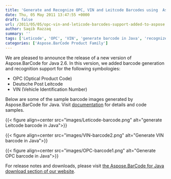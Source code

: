 ```yaml
---
title: 'Generate and Recognize OPC, VIN and Leitcode Barcodes using  Aspose.BarCode for Java'
date: Thu, 05 May 2011 13:47:55 +0000
draft: false
url: /2011/05/05/opc-vin-and-leticode-barcodes-support-added-to-aspose.barcode-for-java/
author: Saqib Razzaq
summary: ''
tags: ['Leticode', 'OPC', 'VIN', 'generate barcode in Java', 'recognize barcode in Java']
categories: ['Aspose.BarCode Product Family']
---
```


We are pleased to announce the release of a new version of Aspose.BarCode for Java 2.6. In this version, we added barcode generation and recognition support for the following symbologies:

*   OPC (Optical Product Code)
*   Deutsche Post Leitcode
*   VIN (Vehicle Identification Number)

Below are some of the sample barcode images generated by Aspose.BarCode for Java. Visit [documentation][1] for details and code samples.



{{< figure align=center src="images/Leticode-barcode.png" alt="generate Leitcode barcode in Java">}}




{{< figure align=center src="images/VIN-barcode2.png" alt="Generate VIN barcode in Java">}}




{{< figure align=center src="images/OPC-barcode1.png" alt="Generate OPC barcode in Java">}}


For release notes and downloads, please visit [the Aspose.BarCode for Java download section of our website][2].




[1]: https://docs.aspose.com/display/barcodejava/Generate+Barcodes
[2]: http://www.aspose.com/community/files/72/java-components/aspose.barcode-for-java/default.aspx




